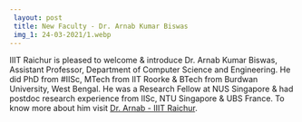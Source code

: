 ```yaml
---
 layout: post	
 title: New Faculty - Dr. Arnab Kumar Biswas
 img_1: 24-03-2021/1.webp
---
```


IIIT Raichur is pleased to welcome & introduce Dr. Arnab Kumar Biswas, Assistant Professor, Department of Computer Science and Engineering. He did PhD from #IISc, MTech from IIT Roorke & BTech from Burdwan University, West Bengal. He was a Research Fellow at NUS Singapore & had postdoc research experience from IISc, NTU Singapore & UBS France. To know more about him visit <a href="https://lnkd.in/dgrtemb">Dr. Arnab - IIIT Raichur</a>.
